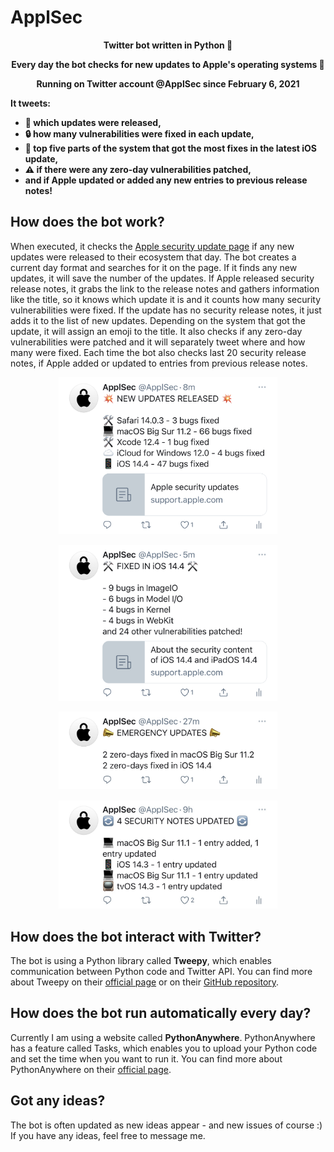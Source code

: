 # ApplSec
<p align="center"><b>Twitter bot written in Python 🐍</b></p>
<p align="center"><b>Every day the bot checks for new updates to Apple's operating systems 🔐</b></p>
<p align="center"><b>Running on Twitter account @ApplSec since February 6, 2021</b></p>

<b>It tweets:
* 🔄 which updates were released,
* 🔒 how many vulnerabilities were fixed in each update,
* 💉 top five parts of the system that got the most fixes in the latest iOS update,
* ⚠️ if there were any zero-day vulnerabilities patched,
* and if Apple updated or added any new entries to previous release notes!
</b>


## How does the bot work?
When executed, it checks the [Apple security update page](https://support.apple.com/en-us/HT201222) if any new updates were released to their ecosystem that day. The bot creates a current day format and searches for it on the page. If it finds any new updates, it will save the number of the updates. If Apple released security release notes, it grabs the link to the release notes and gathers information like the title, so it knows which update it is and it counts how many security vulnerabilities were fixed. If the update has no security release notes, it just adds it to the list of new updates. Depending on the system that got the update, it will assign an emoji to the title. It also checks if any zero-day vulnerabilities were patched and it will separately tweet where and how many were fixed. Each time the bot also checks last 20 security release notes, if Apple added or updated to entries from previous release notes.

<p align="center"><img src="images/image1.jpg" width=350></p>
<p align="center"><img src="images/image2.jpg" width=350></p>
<p align="center"><img src="images/image3.jpg" width=350></p>
<p align="center"><img src="images/image4.jpg" width=350></p>


## How does the bot interact with Twitter?
The bot is using a Python library called __Tweepy__, which enables communication between Python code and Twitter API. You can find more about Tweepy on their [official page](https://www.tweepy.org/) or on their [GitHub repository](https://github.com/tweepy/tweepy).


## How does the bot run automatically every day?
Currently I am using a website called __PythonAnywhere__. PythonAnywhere has a feature called Tasks, which enables you to upload your Python code and set the time when you want to run it. You can find more about PythonAnywhere on their [official page](https://www.pythonanywhere.com/).

## Got any ideas?
The bot is often updated as new ideas appear - and new issues of course :) If you have any ideas, feel free to message me.
